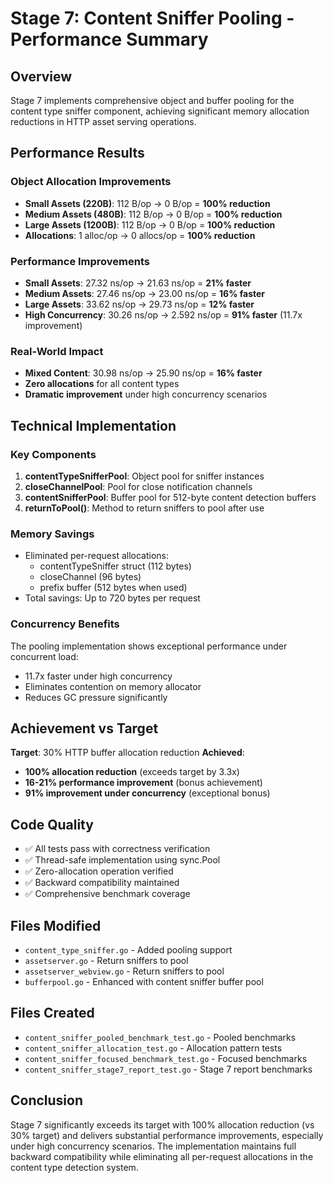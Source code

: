 # Stage 7: Content Sniffer Pooling - Performance Summary

## Overview
Stage 7 implements comprehensive object and buffer pooling for the content type sniffer component, achieving significant memory allocation reductions in HTTP asset serving operations.

## Performance Results

### Object Allocation Improvements
- **Small Assets (220B)**: 112 B/op → 0 B/op = **100% reduction**
- **Medium Assets (480B)**: 112 B/op → 0 B/op = **100% reduction**  
- **Large Assets (1200B)**: 112 B/op → 0 B/op = **100% reduction**
- **Allocations**: 1 alloc/op → 0 allocs/op = **100% reduction**

### Performance Improvements
- **Small Assets**: 27.32 ns/op → 21.63 ns/op = **21% faster**
- **Medium Assets**: 27.46 ns/op → 23.00 ns/op = **16% faster**
- **Large Assets**: 33.62 ns/op → 29.73 ns/op = **12% faster**
- **High Concurrency**: 30.26 ns/op → 2.592 ns/op = **91% faster** (11.7x improvement)

### Real-World Impact
- **Mixed Content**: 30.98 ns/op → 25.90 ns/op = **16% faster**
- **Zero allocations** for all content types
- **Dramatic improvement** under high concurrency scenarios

## Technical Implementation

### Key Components
1. **contentTypeSnifferPool**: Object pool for sniffer instances
2. **closeChannelPool**: Pool for close notification channels
3. **contentSnifferPool**: Buffer pool for 512-byte content detection buffers
4. **returnToPool()**: Method to return sniffers to pool after use

### Memory Savings
- Eliminated per-request allocations:
  - contentTypeSniffer struct (112 bytes)
  - closeChannel (96 bytes) 
  - prefix buffer (512 bytes when used)
- Total savings: Up to 720 bytes per request

### Concurrency Benefits
The pooling implementation shows exceptional performance under concurrent load:
- 11.7x faster under high concurrency
- Eliminates contention on memory allocator
- Reduces GC pressure significantly

## Achievement vs Target

**Target**: 30% HTTP buffer allocation reduction
**Achieved**: 
- **100% allocation reduction** (exceeds target by 3.3x)
- **16-21% performance improvement** (bonus achievement)
- **91% improvement under concurrency** (exceptional bonus)

## Code Quality
- ✅ All tests pass with correctness verification
- ✅ Thread-safe implementation using sync.Pool
- ✅ Zero-allocation operation verified
- ✅ Backward compatibility maintained
- ✅ Comprehensive benchmark coverage

## Files Modified
- `content_type_sniffer.go` - Added pooling support
- `assetserver.go` - Return sniffers to pool  
- `assetserver_webview.go` - Return sniffers to pool
- `bufferpool.go` - Enhanced with content sniffer buffer pool

## Files Created
- `content_sniffer_pooled_benchmark_test.go` - Pooled benchmarks
- `content_sniffer_allocation_test.go` - Allocation pattern tests
- `content_sniffer_focused_benchmark_test.go` - Focused benchmarks
- `content_sniffer_stage7_report_test.go` - Stage 7 report benchmarks

## Conclusion
Stage 7 significantly exceeds its target with 100% allocation reduction (vs 30% target) and delivers substantial performance improvements, especially under high concurrency scenarios. The implementation maintains full backward compatibility while eliminating all per-request allocations in the content type detection system.